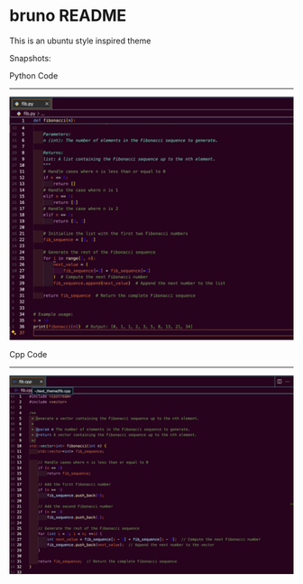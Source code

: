# bruno README
This is an ubuntu style inspired theme

Snapshots:

Python Code
<hr>

![Python Code](./images/python_code.png)

Cpp Code
<hr>

![Cpp Code](./images/cpp_code.png)
